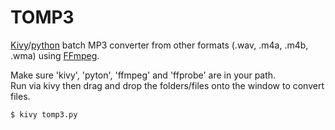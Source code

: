 # TOMP3
[Kivy](https://kivy.org)/[python](https://www.python.org) batch MP3 converter from other formats (.wav, .m4a, .m4b, .wma) using [FFmpeg](https://www.ffmpeg.org).

Make sure 'kivy', 'pyton', 'ffmpeg' and 'ffprobe' are in your path.<br>
Run via kivy then drag and drop the folders/files onto the window to convert files.

```
$ kivy tomp3.py
```
